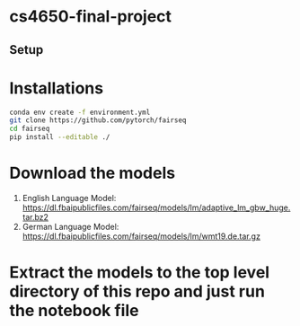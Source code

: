 # cs4650-final-project
## Setup
# Installations
```bash
conda env create -f environment.yml
git clone https://github.com/pytorch/fairseq
cd fairseq
pip install --editable ./
```
# Download the models
1. English Language Model: https://dl.fbaipublicfiles.com/fairseq/models/lm/adaptive_lm_gbw_huge.tar.bz2
2. German Language Model: https://dl.fbaipublicfiles.com/fairseq/models/lm/wmt19.de.tar.gz

# Extract the models to the top level directory of this repo and just run the notebook file
